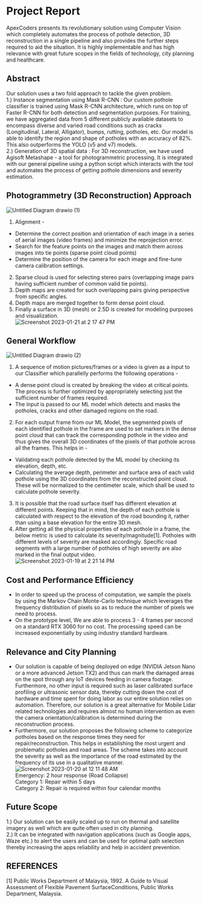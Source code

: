 # Project Report
ApexCoders presents its revolutionary solution using Computer Vision which completely automates the process of pothole detection, 3D reconstruction in a single pipeline and also provides the further steps required to aid the situation. It is highly implementable and has high relevance with great future scopes in the fields of technology, city planning and healthcare.

## Abstract
Our solution uses a two fold approach to tackle the given problem.  
1.) Instance segmentation using Mask R-CNN : Our custom pothole classifier is trained using Mask R-CNN architecture, which runs on top of Faster R-CNN for both detection and segmentation purposes. For training, we have aggregated data from 5 different publicly available datasets to encompass diverse and varied road conditions such as cracks (Longitudinal, Lateral, Alligator), bumps, rutting, potholes, etc. Our model is able to identify the region and shape of potholes with an accuracy of 82%. This also outperforms the YOLO (v5 and v7) models.  
2.) Generation of 3D spatial data : For 3D reconstruction, we have used Agisoft Metashape - a tool for photogrammetric processing. It is integrated with our general pipeline using a python script which interacts with the tool and automates the process of getting pothole dimensions and severity estimation.  

## Photogrammetry (3D Reconstruction) Approach
![Untitled Diagram drawio (1)](https://user-images.githubusercontent.com/77499650/213862716-e4d6749f-7c53-4533-9532-f413450f133b.png)  
1. Alignment -  
- Determine the correct position and orientation of each image in a series of aerial images (video frames) and minimize the reprojection error.  
- Search for the feature points on the images and match them across images into tie points (sparse point cloud points)  
- Determine the position of the camera for each image and fine-tune camera calibration settings.  
2. Sparse cloud is used for selecting stereo pairs (overlapping image pairs having sufficient number of common valid tie points).  
3. Depth maps are created for such overlapping pairs giving perspective from specific angles.   
4. Depth maps are merged together to form dense point cloud.  
5. Finally a surface in 3D (mesh) or 2.5D is created for modeling purposes and visualization.  
![Screenshot 2023-01-21 at 2 17 47 PM](https://user-images.githubusercontent.com/77499650/213862742-656bb652-b56f-40f3-a431-7e39c05a81ce.png)  

## General Workflow
![Untitled Diagram drawio (2)](https://user-images.githubusercontent.com/77499650/213862754-1e3b8c56-6486-44e5-a73e-d404f525f793.png)  
1. A sequence of motion pictures/frames or a video is given as a input to our Classifier which parallelly performs the following operations -   
- A dense point cloud is created by breaking the video at critical points. The process is further optimized by appropriately selecting just the sufficient number of frames required.  
- The input is passed to our ML model which detects and masks the potholes, cracks and other damaged regions on the road.  
2. For each output frame from our ML Model, the segmented pixels of each identified pothole in the frame are used to set markers in the dense point cloud that can track the corresponding pothole in the video and thus gives the overall 3D coordinates of the pixels of that pothole across all the frames. This helps in -  
- Validating each pothole detected by the ML model by checking its elevation, depth, etc.  
- Calculating the average depth, perimeter and surface area of each valid pothole using the 3D coordinates from the reconstructed point cloud. These will be normalized to the centimeter scale, which shall be used to calculate pothole severity.  
3. It is possible that the road surface itself has different elevation at different points. Keeping that in mind, the depth of each pothole is calculated with respect to the elevation of the road bounding it, rather than using a base elevation for the entire 3D mesh.  
4. After getting all the physical properties of each pothole in a frame, the below metric is used to calculate its severity/magnitude[1]. Potholes with different levels of severity are masked accordingly. Specific road segments with a large number of potholes of high severity are also marked in the final output video.  
![Screenshot 2023-01-19 at 2 21 14 PM](https://user-images.githubusercontent.com/77499650/213862773-f4b4c0c3-3299-4f5b-a5bc-da2b98cdfbca.png)  

## Cost and Performance Efficiency
- In order to speed up the process of computation, we sample the pixels by using the Markov Chain Monte-Carlo technique which leverages the frequency distribution of pixels so as to reduce the number of pixels we need to process.   
- On the prototype level, We are able to process 3 - 4 frames per second on a standard RTX 3060 for no cost. The processing speed can be increased exponentially by using industry standard hardware.  

## Relevance and City Planning
- Our solution is capable of being deployed on edge (NVIDIA Jetson Nano or a more advanced Jetson TX2) and thus can mark the damaged areas on the spot through any IoT devices feeding in camera footage. Furthermore, no other input is required such as laser calibrated surface profiling or ultrasonic sensor data, thereby cutting down the cost of hardware and time spent for doing labor as our entire solution relies on automation. Therefore, our solution is a great alternative for Mobile Lidar related technologies and requires almost no human intervention as even the camera orientation/calibration is determined during the reconstruction process.  
- Furthermore, our solution proposes the following scheme to categorize potholes based on the response times they need for repair/reconstruction. This helps in establishing the most urgent and problematic potholes and road areas. The scheme takes into account the severity as well as the importance of the road estimated by the frequency of its use in a qualitative manner.  
![Screenshot 2023-01-20 at 12 11 48 AM](https://user-images.githubusercontent.com/77499650/213862785-e27e000e-5a22-4122-873f-a72dae5703a3.png)  
Emergency: 2 hour response (Road Collapse)  
Category 1: Repair within 5 days  
Category 2: Repair is required within four calendar months  

## Future Scope
1.) Our solution can be easily scaled up to run on thermal and satellite imagery as well which are quite often used in city planning.  
2.) It can be integrated with navigation applications (such as Google apps, Waze etc.) to alert the users and can be used for optimal path selection thereby increasing the apps reliability and help in accident prevention.  

## REFERENCES
[1] Public Works Department of Malaysia, 1992. A Guide to Visual Assessment of Flexible Pavement SurfaceConditions, Public Works Department, Malaysia.
